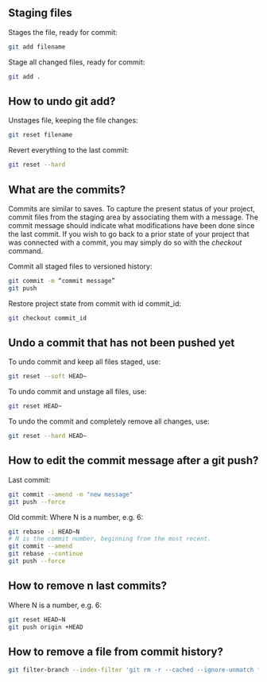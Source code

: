 ## Staging files

Stages the file, ready for commit:

```bash
git add filename
```

Stage all changed files, ready for commit:

```bash
git add .
```

## How to undo git add?

Unstages file, keeping the file changes:

```bash
git reset filename
```

Revert everything to the last commit:

```bash
git reset --hard
```

## What are the commits?

Commits are similar to saves.
To capture the present status of your project, commit files from the staging area by associating them with a message.
The commit message should indicate what modifications have been done since the last commit.
If you wish to go back to a prior state of your project that was connected with a commit, you may simply do so with the <i>checkout</i> command. 

Commit all staged files to versioned history:

```bash
git commit -m “commit message”
git push
```

Restore project state from commit with id commit_id:

```bash
git checkout commit_id
```

## Undo a commit that has not been pushed yet

To undo commit and keep all files staged, use: 

```bash
git reset --soft HEAD~
```

To undo commit and unstage all files, use: 

```bash
git reset HEAD~
```

To undo the commit and completely remove all changes, use: 

```bash
git reset --hard HEAD~
```

## How to edit the commit message after a git push?

Last commit:

```bash
git commit --amend -m "new message"
git push --force
```

Old commit:
Where N is a number, e.g. 6:

```bash
git rebase -i HEAD~N
# N is the commit number, beginning from the most recent.
git commit --amend
git rebase --continue
git push --force
```

## How to remove n last commits?

Where N is a number, e.g. 6:

```bash
git reset HEAD~N
git push origin +HEAD
```

## How to remove a file from commit history?

```bash
git filter-branch --index-filter 'git rm -r --cached --ignore-unmatch file_to_remove' HEAD
```
